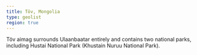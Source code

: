 ```yaml
---
title: Töv, Mongolia
type: geolist
region: true
---
```

Töv aimag surrounds Ulaanbaatar entirely and contains two national parks, including Hustai National Park (Khustain Nuruu National Park).